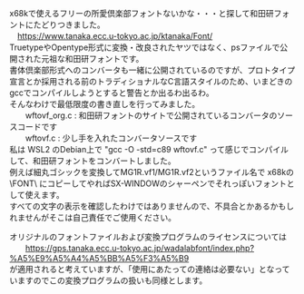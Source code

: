 x68kで使えるフリーの所愛倶楽部フォントないかな・・・と探して和田研フォントにたどりつきました。  
　https://www.tanaka.ecc.u-tokyo.ac.jp/ktanaka/Font/  
 TruetypeやOpentype形式に変換・改良されたヤツではなく、psファイルで公開された元祖な和田研フォントです。  
 書体倶楽部形式へのコンバータも一緒に公開されているのですが、プロトタイプ宣言とか採用される前のトラディショナルなC言語スタイルのため、いまどきのgccでコンパイルしようとすると警告とか出るわ出るわ。  
 そんなわけで最低限度の書き直しを行ってみました。  
　　wftovf_org.c : 和田研フォントのサイトで公開されているコンバータのソースコードです  
　　wftovf.c : 少し手を入れたコンバータソースです  
 私は WSL2 のDebian上で "gcc -O -std=c89 wftovf.c" って感じでコンパイルして、和田研フォントをコンバートしました。  
 例えば細丸ゴシックを変換してMG1R.vf1/MG1R.vf2というファイル名で x68kの \FONT\ にコピーしてやればSX-WINDOWのシャーペンでそれっぽいフォントとして使えます。  
 すべての文字の表示を確認したわけではありませんので、不具合とかあるかもしれませんがそこは自己責任でご使用ください。  
 
 オリジナルのフォントファイルおよび変換プログラムのライセンスについては  
　　https://gps.tanaka.ecc.u-tokyo.ac.jp/wadalabfont/index.php?%A5%E9%A5%A4%A5%BB%A5%F3%A5%B9  
 が適用されると考えていますが、「使用にあたっての連絡は必要ない」となっていますのでこの変換プログラムの扱いも同様とします。  
 
